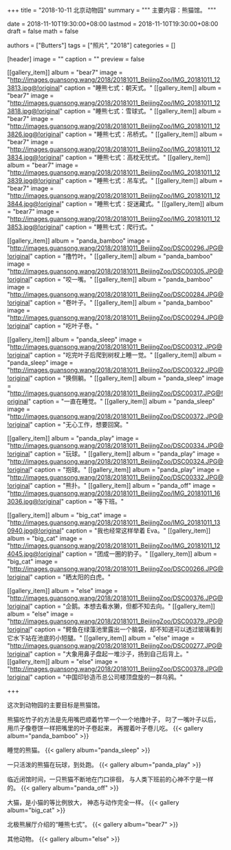 +++
title = "2018-10-11 北京动物园"
summary = """
主要内容：熊猫馆。
"""

date = 2018-11-10T19:30:00+08:00
lastmod = 2018-11-10T19:30:00+08:00
draft = false
math = false

authors = ["Butters"]
tags = ["照片", "2018"]
categories = []

[header]
image = ""
caption = ""
preview = false

[[gallery_item]]
album = "bear7"
image = "http://images.guansong.wang/2018/20181011_BeijingZoo/IMG_20181011_123813.jpg@!original"
caption = "睡熊七式：朝天式。"
[[gallery_item]]
album = "bear7"
image = "http://images.guansong.wang/2018/20181011_BeijingZoo/IMG_20181011_123818.jpg@!original"
caption = "睡熊七式：雪球式。"
[[gallery_item]]
album = "bear7"
image = "http://images.guansong.wang/2018/20181011_BeijingZoo/IMG_20181011_123826.jpg@!original"
caption = "睡熊七式：吊桥式。"
[[gallery_item]]
album = "bear7"
image = "http://images.guansong.wang/2018/20181011_BeijingZoo/IMG_20181011_123834.jpg@!original"
caption = "睡熊七式：高枕无忧式。"
[[gallery_item]]
album = "bear7"
image = "http://images.guansong.wang/2018/20181011_BeijingZoo/IMG_20181011_123839.jpg@!original"
caption = "睡熊七式：吊车式。"
[[gallery_item]]
album = "bear7"
image = "http://images.guansong.wang/2018/20181011_BeijingZoo/IMG_20181011_123844.jpg@!original"
caption = "睡熊七式：捉迷藏式。"
[[gallery_item]]
album = "bear7"
image = "http://images.guansong.wang/2018/20181011_BeijingZoo/IMG_20181011_123853.jpg@!original"
caption = "睡熊七式：爬行式。"


[[gallery_item]]
album = "panda_bamboo"
image = "http://images.guansong.wang/2018/20181011_BeijingZoo/DSC00296.JPG@!original"
caption = "撸竹叶。"
[[gallery_item]]
album = "panda_bamboo"
image = "http://images.guansong.wang/2018/20181011_BeijingZoo/DSC00305.JPG@!original"
caption = "咬一嘴。"
[[gallery_item]]
album = "panda_bamboo"
image = "http://images.guansong.wang/2018/20181011_BeijingZoo/DSC00284.JPG@!original"
caption = "卷叶子。"
[[gallery_item]]
album = "panda_bamboo"
image = "http://images.guansong.wang/2018/20181011_BeijingZoo/DSC00294.JPG@!original"
caption = "吃叶子卷。"

[[gallery_item]]
album = "panda_sleep"
image = "http://images.guansong.wang/2018/20181011_BeijingZoo/DSC00312.JPG@!original"
caption = "吃完叶子后爬到树杈上睡一觉。"
[[gallery_item]]
album = "panda_sleep"
image = "http://images.guansong.wang/2018/20181011_BeijingZoo/DSC00322.JPG@!original"
caption = "换侧躺。"
[[gallery_item]]
album = "panda_sleep"
image = "http://images.guansong.wang/2018/20181011_BeijingZoo/DSC00317.JPG@!original"
caption = "一直在睡觉。"
[[gallery_item]]
album = "panda_sleep"
image = "http://images.guansong.wang/2018/20181011_BeijingZoo/DSC00372.JPG@!original"
caption = "无心工作，想要回窝。"

[[gallery_item]]
album = "panda_play"
image = "http://images.guansong.wang/2018/20181011_BeijingZoo/DSC00334.JPG@!original"
caption = "玩球。"
[[gallery_item]]
album = "panda_play"
image = "http://images.guansong.wang/2018/20181011_BeijingZoo/DSC00324.JPG@!original"
caption = "抱球。"
[[gallery_item]]
album = "panda_play"
image = "http://images.guansong.wang/2018/20181011_BeijingZoo/DSC00332.JPG@!original"
caption = "熊扑。"
[[gallery_item]]
album = "panda_off"
image = "http://images.guansong.wang/2018/20181011_BeijingZoo/IMG_20181011_163036.jpg@!original"
caption = "等下班。"

[[gallery_item]]
album = "big_cat"
image = "http://images.guansong.wang/2018/20181011_BeijingZoo/IMG_20181011_130940.jpg@!original"
caption = "我也经常这样举着 Eva。"
[[gallery_item]]
album = "big_cat"
image = "http://images.guansong.wang/2018/20181011_BeijingZoo/IMG_20181011_124045.jpg@!original"
caption = "团成一圈的豹子。"
[[gallery_item]]
album = "big_cat"
image = "http://images.guansong.wang/2018/20181011_BeijingZoo/DSC00266.JPG@!original"
caption = "晒太阳的白虎。"

[[gallery_item]]
album = "else"
image = "http://images.guansong.wang/2018/20181011_BeijingZoo/DSC00376.JPG@!original"
caption = "企鹅。本想去看水獭，但都不知去向。"
[[gallery_item]]
album = "else"
image = "http://images.guansong.wang/2018/20181011_BeijingZoo/DSC00379.JPG@!original"
caption = "鳄鱼在绿藻池里露出一个脑袋，却不知道可以透过玻璃看到它水下站在池底的小短腿。"
[[gallery_item]]
album = "else"
image = "http://images.guansong.wang/2018/20181011_BeijingZoo/DSC00277.JPG@!original"
caption = "大象用鼻子盘起一堆沙子，扬到自己后背上。"
[[gallery_item]]
album = "else"
image = "http://images.guansong.wang/2018/20181011_BeijingZoo/DSC00378.JPG@!original"
caption = "中国印钞造币总公司楼顶盘旋的一群乌鸦。"

+++

这次到动物园的主要目标是熊猫馆。

熊猫吃竹子的方法是先用嘴巴顺着竹竿一个一个地撸叶子，
叼了一嘴叶子以后，用爪子像卷饼一样把嘴里的叶子卷起来，
再握着叶子卷儿吃。
{{< gallery album="panda_bamboo" >}}

睡觉的熊猫。
{{< gallery album="panda_sleep" >}}

一只活泼的熊猫在玩球，到处跑。
{{< gallery album="panda_play" >}}

临近闭馆时间，一只熊猫不断地在门口徘徊，
与人类下班前的心神不宁是一样的。
{{< gallery album="panda_off" >}}

大猫，是小猫的等比例放大，
神态与动作完全一样。
{{< gallery album="big_cat" >}}

北极熊展厅介绍的“睡熊七式”。
{{< gallery album="bear7" >}}

其他动物。
{{< gallery album="else" >}}
